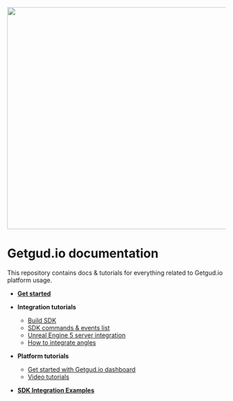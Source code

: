 <div align="center">
  <img style="width: 512px" src="https://getgud-public-content.s3.amazonaws.com/gg-cover.png">
</div>

# Getgud.io documentation

This repository contains docs & tutorials for everything related to Getgud.io platform usage.


- <b>[Get started](https://github.com/getgud-io/getgud-docs/blob/main/get-started.md)</b>
- <b>Integration tutorials</b>
  * [Build SDK](https://github.com/getgud-io/getgud-docs/blob/main/1-Integrations/cpp-build-instructions.md)
  * [SDK commands & events list](https://github.com/getgud-io/getgud-docs/blob/main/1-Integrations/sdk-commands.md)
  * [Unreal Engine 5 server integration](https://github.com/getgud-io/getgud-docs/blob/main/1-Integrations/Unreal%20Engine/unreal-engine-5-integration.md)
  * [How to integrate angles](https://github.com/getgud-io/getgud-docs/blob/main/1-Integrations/getgud-sdk-angles-tutorial.md)
    
- <b>Platform tutorials</b>
  * [Get started with Getgud.io dashboard](https://github.com/getgud-io/getgud-docs/blob/main/2-Platform/get-started-with-dashboard.md)
  * [Video tutorials](https://www.youtube.com/playlist?list=PLMIGIFMfKUAv4AQHvnv4PzSvmd9dsYk0p)
 
- <b> [SDK Integration Examples](https://github.com/getgud-io/cpp-getgud-sdk-dev/tree/main/examples) </b>

